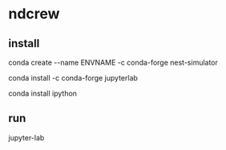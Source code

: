 # ndcrew

## install
conda create --name ENVNAME -c conda-forge nest-simulator

conda install -c conda-forge jupyterlab

conda install ipython

## run
jupyter-lab